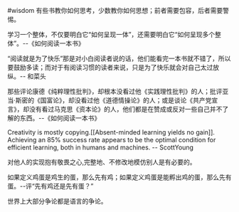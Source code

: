 #wisdom 
有些书教你如何思考，少数教你如何思想；前者需要包容，后者需要警惕。

学习一个整体，不仅要明白它“如何呈现一体”，还需要明白它“如何呈现多个整体”。--《如何阅读一本书》

“阅读就是为了快乐”那是对小白阅读者说的话，他们能看完一本书就不错了，所以要鼓励多读；而对于有阅读习惯的读者来说，只是为了快乐就会对自己太过放纵。-- 和菜头

那些评论康德《纯粹理性批判》，却根本没看过他《实践理性批判》的人；批评亚当·斯密的《国富论》，却没看过他《道德情操论》的人；或是谈论《共产党宣言》，却没有看过马克思《资本论》的人，他们都是在赞成或反对一些自己并不了解的东西。--《如何阅读一本书》

Creativity is mostly copying.[[Absent-minded learning yields no gain]].
Achieving an 85% success rate appears to be the optimal condition for efficient learning, both in humans and machines.
-- ScottYoung

对他人的实现抱有敬畏之心,完整地、不修改地模仿别人是有必要的。

如果定义鸡蛋是鸡生的蛋，那么先有鸡；如果定义鸡蛋是能孵出鸡的蛋，那么先有蛋。--评“先有鸡还是先有蛋？”

世界上大部分争论都是语言的争论。